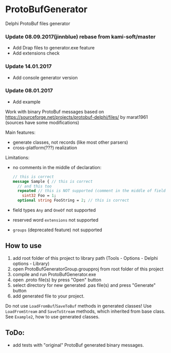 # ProtoBufGenerator
Delphi ProtoBuf files generator

### Update 08.09.2017(jinnblue) rebase from kami-soft/master
+ Add Drap files to generator.exe feature
+ Add extensions check

### Update 14.01.2017
+ Add console generator version

### Update 08.01.2017
+ Add example

Work with binary ProtoBuf messages based on https://sourceforge.net/projects/protobuf-delphi/files/ by marat1961 (sources have some modifications)

Main features:
- generate classes, not records (like most other parsers)
- cross-platform(???) realization

Limitations:

- no comments in the middle of declaration:
  ```protobuf
  // this is correct
  message Sample { // this is correct
    // and this too
    repeated // this is NOT supported (comment in the middle of field declaration)
      sint32 Foo = 1;
    optional string FooString = 2; // this is correct
     ```

- field types `Any` and `OneOf` not supported
- reserved word `extensions` not supported
- `groups` (deprecated feature) not supported

## How to use
1. add root folder of this project to library path (Tools - Options - Delphi options - Library)
2. open ProtoBufGeneratorGroup.groupproj from root folder of this project
3. compile and run ProtoBufGenerator.exe
4. open .proto file(s) by press "Open" button
5. select directory for new generated .pas file(s) and press "Generate" button
6. add generated file to your project.

Do not use `LoadFromBuf`/`SaveToBuf` methods in generated classes! Use `LoadFromStream` and `SaveToStream` methods, which inherited from base class. See `Example2`, how to use generated classes.

## ToDo:
- add tests with "original" ProtoBuf generated binary messages.
